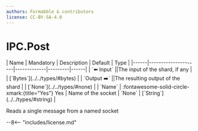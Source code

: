 ```yaml
---
authors: Formabble & contributors
license: CC-BY-SA-4.0
---
```



# IPC.Post

<div class="sh-parameters" markdown="1">
| Name | Mandatory | Description | Default | Type |
|------|---------------------|-------------|---------|------|
| `⬅️ Input` ||The input of the shard, if any | | [`Bytes`](../../types/#bytes) |
| `Output ➡️` ||The resulting output of the shard | | [`None`](../../types/#none) |
| `Name` | :fontawesome-solid-circle-xmark:{title="Yes"} Yes  | Name of the socket | `None` | [`String`](../../types/#string) |

</div>

Reads a single message from a named socket

--8<-- "includes/license.md"

